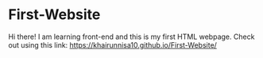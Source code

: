# First-Website

Hi there! I am learning front-end and this is my first HTML webpage.
Check out using this link: https://khairunnisa10.github.io/First-Website/
